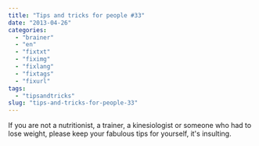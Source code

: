 ```yaml
---
title: "Tips and tricks for people #33"
date: "2013-04-26"
categories: 
  - "brainer"
  - "en"
  - "fixtxt"
  - "fiximg"
  - "fixlang"
  - "fixtags"
  - "fixurl"
tags: 
  - "tipsandtricks"
slug: "tips-and-tricks-for-people-33"
---
```


If you are not a nutritionist, a trainer, a kinesiologist or someone who had to lose weight, please keep your fabulous tips for yourself, it's insulting.
